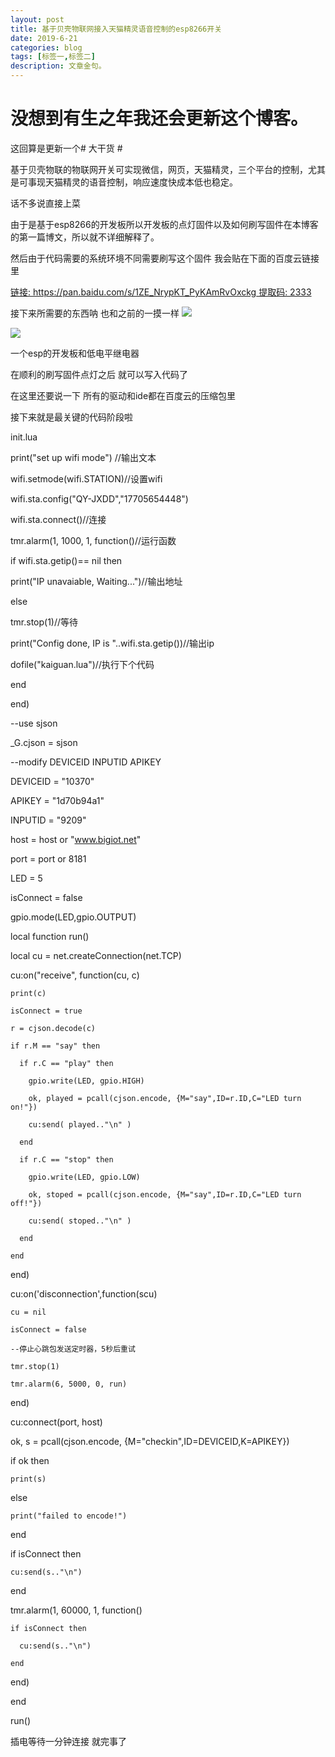 ```yaml
---
layout: post
title: 基于贝壳物联网接入天猫精灵语音控制的esp8266开关
date: 2019-6-21
categories: blog
tags: [标签一,标签二]
description: 文章金句。
---
```



# 没想到有生之年我还会更新这个博客。 #

这回算是更新一个# 大干货 #

基于贝壳物联的物联网开关可实现微信，网页，天猫精灵，三个平台的控制，尤其是可事现天猫精灵的语音控制，响应速度快成本低也稳定。

话不多说直接上菜

由于是基于esp8266的开发板所以开发板的点灯固件以及如何刷写固件在本博客的第一篇博文，所以就不详细解释了。

然后由于代码需要的系统环境不同需要刷写这个固件 我会贴在下面的百度云链接里 

[链接: https://pan.baidu.com/s/1ZE_NrypKT_PyKAmRvOxckg 提取码: 2333
](https://pan.baidu.com/s/1ZE_NrypKT_PyKAmRvOxckg "提取码2333")

接下来所需要的东西呐 也和之前的一摸一样
![](https://boke-1255854593.cos.ap-shanghai.myqcloud.com/%E8%B4%9D%E5%A3%B3%E7%89%A9%E8%81%94%E5%BC%80%E5%85%B3/IMG_20190621_135150.jpg)



![](https://boke-1255854593.cos.ap-shanghai.myqcloud.com/%E8%B4%9D%E5%A3%B3%E7%89%A9%E8%81%94%E5%BC%80%E5%85%B3/IMG_20190621_135153.jpg)

一个esp的开发板和低电平继电器

在顺利的刷写固件点灯之后 就可以写入代码了  

在这里还要说一下 所有的驱动和ide都在百度云的压缩包里

接下来就是最关键的代码阶段啦



init.lua

print("set up wifi mode") //输出文本

wifi.setmode(wifi.STATION)//设置wifi

wifi.sta.config("QY-JXDD","17705654448")

wifi.sta.connect()//连接

tmr.alarm(1, 1000, 1, function()//运行函数

if wifi.sta.getip()== nil then

print("IP unavaiable, Waiting...")//输出地址

else

tmr.stop(1)//等待

print("Config done, IP is "..wifi.sta.getip())//输出ip

dofile("kaiguan.lua")//执行下个代码

end

end)



--use sjson

_G.cjson = sjson

--modify DEVICEID INPUTID APIKEY

DEVICEID = "10370"

APIKEY = "1d70b94a1"

INPUTID = "9209"

host = host or "www.bigiot.net"

port = port or 8181

LED = 5

isConnect = false

gpio.mode(LED,gpio.OUTPUT)

local function run()

  local cu = net.createConnection(net.TCP)
  
  cu:on("receive", function(cu, c) 
  
    print(c)
    
    isConnect = true
    
    r = cjson.decode(c)
    
    if r.M == "say" then
    
      if r.C == "play" then  
      
        gpio.write(LED, gpio.HIGH)  
        
        ok, played = pcall(cjson.encode, {M="say",ID=r.ID,C="LED turn on!"})
        
        cu:send( played.."\n" )
        
      end
      
      if r.C == "stop" then   
      
        gpio.write(LED, gpio.LOW)
        
        ok, stoped = pcall(cjson.encode, {M="say",ID=r.ID,C="LED turn off!"})
        
        cu:send( stoped.."\n" ) 
        
      end
      
    end
    
  end)
  
  cu:on('disconnection',function(scu)
  
    cu = nil
    
    isConnect = false
    
    --停止心跳包发送定时器，5秒后重试
    
    tmr.stop(1)
    
    tmr.alarm(6, 5000, 0, run)
    
  end)
  
  cu:connect(port, host)
  
  ok, s = pcall(cjson.encode, {M="checkin",ID=DEVICEID,K=APIKEY})
  
  if ok then
  
    print(s)
    
  else
  
    print("failed to encode!")
    
  end
  
  if isConnect then
  
    cu:send(s.."\n")
    
  end
  
  tmr.alarm(1, 60000, 1, function()
  
    if isConnect then
    
      cu:send(s.."\n")
      
    end
    
  end)
  
end

run()


插电等待一分钟连接 就完事了
